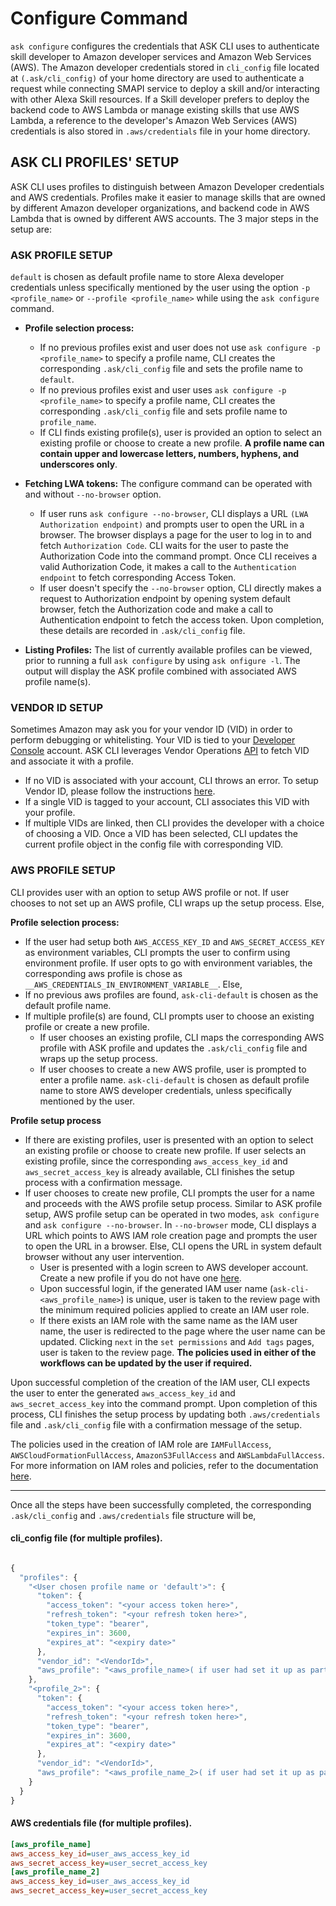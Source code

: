 # Configure Command

`ask configure` configures the credentials that ASK CLI uses to authenticate skill developer to Amazon developer services and Amazon Web Services (AWS). The Amazon developer credentials stored in `cli_config` file located at `(.ask/cli_config)` of your home directory are used to authenticate a request while connecting SMAPI service to deploy a skill and/or interacting with other Alexa Skill resources. If a Skill developer prefers to deploy the backend code to AWS Lambda or manage existing skills that use AWS Lambda, a reference to the developer's Amazon Web Services (AWS) credentials is also stored in `.aws/credentials` file in your home directory.

## ASK CLI PROFILES' SETUP

ASK CLI uses profiles to distinguish between Amazon Developer credentials and AWS credentials. Profiles make it easier to manage skills that are owned by different Amazon developer organizations, and backend code in AWS Lambda that is owned by different AWS accounts. The 3 major steps in the setup are:

### ASK PROFILE SETUP

 `default` is chosen as default profile name to store Alexa developer credentials unless specifically mentioned by the user using the option `-p <profile_name>` or `--profile <profile_name>` while using the `ask configure` command.

 * **Profile selection process:**
    * If no previous profiles exist and user does not use `ask configure -p <profile_name>` to specify a profile name, CLI creates the corresponding `.ask/cli_config` file and sets the profile name to `default`.
    * If no previous profiles exist and user uses `ask configure -p <profile_name>` to specify a profile name, CLI creates the corresponding `.ask/cli_config` file and sets profile name to `profile_name`.
    * If CLI finds existing profile(s), user is provided an option to select an existing profile or choose to create a new profile. **A profile name can contain upper and lowercase letters, numbers, hyphens, and underscores only**.

 * **Fetching LWA tokens:** The configure command can be operated with and without `--no-browser` option.
   * If user runs `ask configure --no-browser`, CLI displays a URL `(LWA Authorization endpoint)` and prompts user to open the URL in a browser. The browser displays a page for the user to log in to and fetch `Authorization Code`. CLI waits for the user to paste the Authorization Code into the command prompt. Once CLI receives a valid Authorization Code, it makes a call to the `Authentication endpoint` to fetch corresponding Access Token.
   * If user doesn't specify the `--no-browser` option, CLI directly makes a request to Authorization endpoint by opening system default browser, fetch the Authorization code and make a call to Authentication endpoint to fetch the access token. Upon completion, these details are recorded in `.ask/cli_config` file.

* **Listing Profiles:** The list of currently available profiles can be viewed, prior to running a full `ask configure` by using `ask onfigure -l`.  The output will display the ASK profile combined with associated AWS profile name(s).

### VENDOR ID SETUP

Sometimes Amazon may ask you for your vendor ID (VID) in order to perform debugging or whitelisting. Your VID is tied to your [Developer Console](https://developer.amazon.com/) account. ASK CLI leverages Vendor Operations [API](https://developer.amazon.com/en-US/docs/alexa/smapi/vendor-operations.html) to fetch VID and associate it with a profile.

* If no VID is associated with your account, CLI throws an error. To setup Vendor ID, please follow the instructions [here](https://developer.amazon.com/en-US/docs/alexa/smapi/manage-credentials-with-ask-cli.html#vendor-id).
* If a single VID is tagged to your account, CLI associates this VID with your profile.
* If multiple VIDs are linked, then CLI provides the developer with a choice of choosing a VID. Once a VID has been selected, CLI updates the current profile object in the config file with corresponding VID.


### AWS PROFILE SETUP

CLI provides user with an option to setup AWS profile or not. If user chooses to not set up an AWS profile, CLI wraps up the setup process. Else,

**Profile selection process:**
 * If the user had setup both `AWS_ACCESS_KEY_ID` and `AWS_SECRET_ACCESS_KEY` as environment variables, CLI prompts the user to confirm using environment profile. If user opts to go with environment variables, the    corresponding aws profile is chose as `__AWS_CREDENTIALS_IN_ENVIRONMENT_VARIABLE__`. Else,
 * If no previous aws profiles are found, `ask-cli-default` is chosen as the default profile name.
 * If multiple profile(s) are found, CLI prompts user to choose an existing profile or create a new profile.
   * If user chooses an existing profile, CLI maps the corresponding AWS profile with ASK profile and updates the `.ask/cli_config` file and wraps up the setup process.
   * If user chooses to create a new AWS profile, user is prompted to enter a profile name. `ask-cli-default` is chosen as default profile name to store AWS developer credentials, unless specifically mentioned by the user.

**Profile setup process**
 * If there are existing profiles, user is presented with an option to select an existing profile or choose to create new profile. If user selects an existing profile, since the corresponding `aws_access_key_id` and `aws_secret_access_key` is already available, CLI finishes the setup process with a confirmation message.
 * If user chooses to create new profile, CLI prompts the user for a name and proceeds with the AWS profile setup process. Similar to ASK profile setup, AWS profile setup can be operated in two modes, `ask configure` and `ask configure --no-browser`. In `--no-browser` mode, CLI displays a URL which points to AWS IAM role creation page and prompts the user to open the URL in a browser. Else, CLI opens the URL in system default browser without any user intervention.
   * User is presented with a login screen to AWS developer account. Create a new profile if you do not have one [here](https://console.aws.amazon.com/).
   * Upon successful login, if the generated IAM user name (`ask-cli-<aws_profile_name>`) is unique, user is taken to the review page with the minimum required policies applied to create an IAM user role.
   * If there exists an IAM role with the same name as the IAM user name, the user is redirected to the page where the user name can be updated. Clicking `next` in the `set permissions` and `Add tags` pages, user is taken to the review page. **The policies used in either of the workflows can be updated by the user if required.**

Upon successful completion of the creation of the IAM user, CLI expects the user to enter the generated `aws_access_key_id` and `aws_secret_access_key` into the command prompt. Upon completion of this process, CLI finishes the setup process by updating both `.aws/credentials` file and `.ask/cli_config` file with a confirmation message of the setup.

The policies used in the creation of IAM role are `IAMFullAccess`, `AWSCloudFormationFullAccess`, `AmazonS3FullAccess` and `AWSLambdaFullAccess`. For more information on IAM roles and policies, refer to the documentation [here](https://docs.aws.amazon.com/IAM/latest/UserGuide/introduction.html).


---

Once all the steps have been successfully completed, the corresponding `.ask/cli_config` and `.aws/credentials` file structure will be,

#### cli_config file (for multiple profiles).

``` javascript

{
  "profiles": {
    "<User chosen profile name or 'default'>": {
      "token": {
        "access_token": "<your access token here>",
        "refresh_token": "<your refresh token here>",
        "token_type": "bearer",
        "expires_in": 3600,
        "expires_at": "<expiry date>"
      },
      "vendor_id": "<VendorId>",
      "aws_profile": "<aws_profile_name>( if user had set it up as part of configure workflow )"
    },
    "<profile_2>": {
      "token": {
        "access_token": "<your access token here>",
        "refresh_token": "<your refresh token here>",
        "token_type": "bearer",
        "expires_in": 3600,
        "expires_at": "<expiry date>"
      },
      "vendor_id": "<VendorId>",
      "aws_profile": "<aws_profile_name_2>( if user had set it up as part of configure workflow )"
    }
  }
}

```
#### AWS credentials file (for multiple profiles).

``` ini
[aws_profile_name]
aws_access_key_id=user_aws_access_key_id
aws_secret_access_key=user_secret_access_key
[aws_profile_name_2]
aws_access_key_id=user_aws_access_key_id
aws_secret_access_key=user_secret_access_key
```

